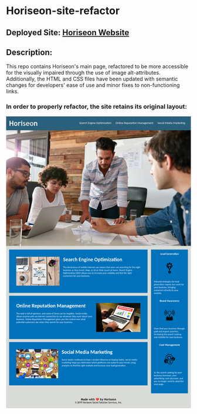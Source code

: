 # Horiseon-site-refactor

## Deployed Site: [Horiseon Website](https://kkolyvek.github.io/Horiseon-site-refactor/)

## Description:

This repo contains Horiseon's main page, refactored to be more accessible for the visually impaired through the use of image alt-attributes. Additionally, the HTML and CSS files have been updated with semantic changes for developers' ease of use and minor fixes to non-functioning links.

### In order to properly refactor, the site retains its original layout:

![Horiseon Website Screenshot](/assets/images/screenshot-for-readme.png "Horiseon Website Screenshot")
